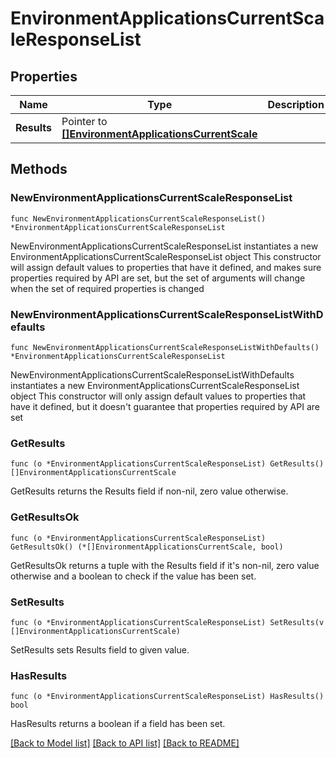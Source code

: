 # EnvironmentApplicationsCurrentScaleResponseList

## Properties

Name | Type | Description | Notes
------------ | ------------- | ------------- | -------------
**Results** | Pointer to [**[]EnvironmentApplicationsCurrentScale**](EnvironmentApplicationsCurrentScale.md) |  | [optional] 

## Methods

### NewEnvironmentApplicationsCurrentScaleResponseList

`func NewEnvironmentApplicationsCurrentScaleResponseList() *EnvironmentApplicationsCurrentScaleResponseList`

NewEnvironmentApplicationsCurrentScaleResponseList instantiates a new EnvironmentApplicationsCurrentScaleResponseList object
This constructor will assign default values to properties that have it defined,
and makes sure properties required by API are set, but the set of arguments
will change when the set of required properties is changed

### NewEnvironmentApplicationsCurrentScaleResponseListWithDefaults

`func NewEnvironmentApplicationsCurrentScaleResponseListWithDefaults() *EnvironmentApplicationsCurrentScaleResponseList`

NewEnvironmentApplicationsCurrentScaleResponseListWithDefaults instantiates a new EnvironmentApplicationsCurrentScaleResponseList object
This constructor will only assign default values to properties that have it defined,
but it doesn't guarantee that properties required by API are set

### GetResults

`func (o *EnvironmentApplicationsCurrentScaleResponseList) GetResults() []EnvironmentApplicationsCurrentScale`

GetResults returns the Results field if non-nil, zero value otherwise.

### GetResultsOk

`func (o *EnvironmentApplicationsCurrentScaleResponseList) GetResultsOk() (*[]EnvironmentApplicationsCurrentScale, bool)`

GetResultsOk returns a tuple with the Results field if it's non-nil, zero value otherwise
and a boolean to check if the value has been set.

### SetResults

`func (o *EnvironmentApplicationsCurrentScaleResponseList) SetResults(v []EnvironmentApplicationsCurrentScale)`

SetResults sets Results field to given value.

### HasResults

`func (o *EnvironmentApplicationsCurrentScaleResponseList) HasResults() bool`

HasResults returns a boolean if a field has been set.


[[Back to Model list]](../README.md#documentation-for-models) [[Back to API list]](../README.md#documentation-for-api-endpoints) [[Back to README]](../README.md)


